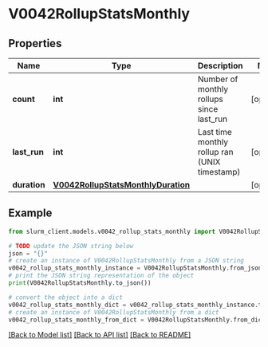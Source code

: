 # V0042RollupStatsMonthly


## Properties

Name | Type | Description | Notes
------------ | ------------- | ------------- | -------------
**count** | **int** | Number of monthly rollups since last_run | [optional] 
**last_run** | **int** | Last time monthly rollup ran (UNIX timestamp) | [optional] 
**duration** | [**V0042RollupStatsMonthlyDuration**](V0042RollupStatsMonthlyDuration.md) |  | [optional] 

## Example

```python
from slurm_client.models.v0042_rollup_stats_monthly import V0042RollupStatsMonthly

# TODO update the JSON string below
json = "{}"
# create an instance of V0042RollupStatsMonthly from a JSON string
v0042_rollup_stats_monthly_instance = V0042RollupStatsMonthly.from_json(json)
# print the JSON string representation of the object
print(V0042RollupStatsMonthly.to_json())

# convert the object into a dict
v0042_rollup_stats_monthly_dict = v0042_rollup_stats_monthly_instance.to_dict()
# create an instance of V0042RollupStatsMonthly from a dict
v0042_rollup_stats_monthly_from_dict = V0042RollupStatsMonthly.from_dict(v0042_rollup_stats_monthly_dict)
```
[[Back to Model list]](../README.md#documentation-for-models) [[Back to API list]](../README.md#documentation-for-api-endpoints) [[Back to README]](../README.md)


